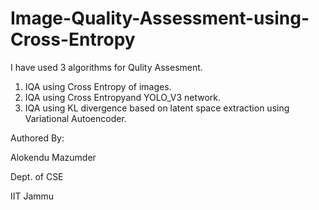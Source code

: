 # Image-Quality-Assessment-using-Cross-Entropy

I have used 3 algorithms for Qulity Assesment.

1. IQA using Cross Entropy of images.
2. IQA using Cross Entropyand YOLO_V3 network.
3. IQA using KL divergence based on latent space extraction using Variational Autoencoder.


Authored By:

Alokendu Mazumder

Dept. of CSE

IIT Jammu
